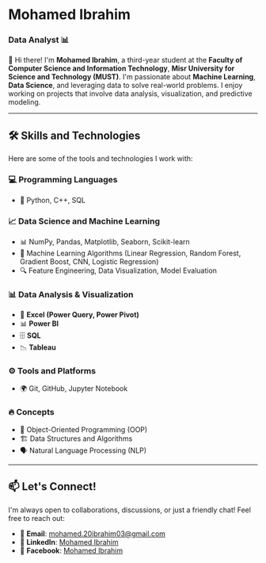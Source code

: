 # Mohamed Ibrahim   
### Data Analyst 📊  

👋 Hi there! I'm **Mohamed Ibrahim**, a third-year student at the **Faculty of Computer Science and Information Technology**, **Misr University for Science and Technology (MUST)**. I'm passionate about **Machine Learning**, **Data Science**, and leveraging data to solve real-world problems. I enjoy working on projects that involve data analysis, visualization, and predictive modeling.  

---

## 🛠️ Skills and Technologies  
Here are some of the tools and technologies I work with:  

### 💻 Programming Languages  
- 🐍 Python, C++, SQL  

### 📈 Data Science and Machine Learning  
- 📊 NumPy, Pandas, Matplotlib, Seaborn, Scikit-learn  
- 🤖 Machine Learning Algorithms (Linear Regression, Random Forest, Gradient Boost, CNN, Logistic Regression)  
- 🔍 Feature Engineering, Data Visualization, Model Evaluation  

### 📊 Data Analysis & Visualization  
- 📌 **Excel (Power Query, Power Pivot)**  
- 📊 **Power BI**  
- 🗄️ **SQL**  
- 📉 **Tableau**  

### ⚙️ Tools and Platforms  
- 🌍 Git, GitHub, Jupyter Notebook  

### 🔥 Concepts  
- 🎯 Object-Oriented Programming (OOP)  
- 🏗️ Data Structures and Algorithms  
- 🗣️ Natural Language Processing (NLP)  

---

## 📫 Let's Connect!  
I'm always open to collaborations, discussions, or just a friendly chat! Feel free to reach out:  

- 📧 **Email**: [mohamed.20ibrahim03@gmail.com](mailto:mohamed.20ibrahim03@gmail.com)  
- 💼 **LinkedIn**: [Mohamed Ibrahim](www.linkedin.com/in/mohammed-ubrahim)  
- 📘 **Facebook**: [Mohamed Ibrahim](https://www.facebook.com/mohammed.ubrahem)  
